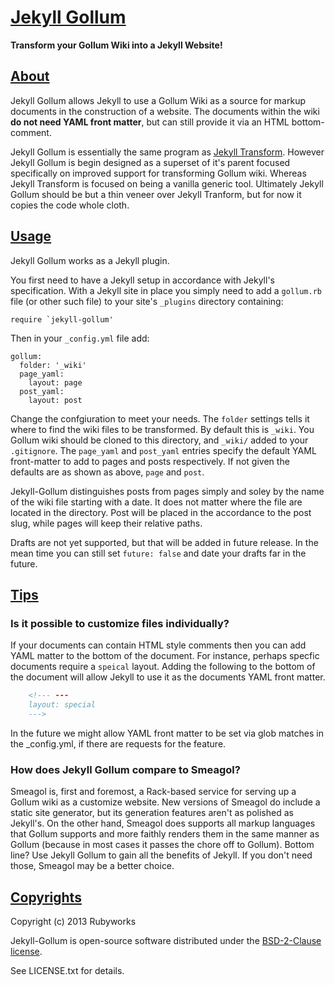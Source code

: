 # [Jekyll Gollum](http://rubyworks.github.com/jekyll-gollum)

**Transform your Gollum Wiki into a Jekyll Website!**

## [About](#about)

Jekyll Gollum allows Jekyll to use a Gollum Wiki as a source for markup
documents in the construction of a website. The documents within the
wiki **do not need YAML front matter**, but can still provide it via
an HTML bottom-comment.

Jekyll Gollum is essentially the same program as [Jekyll Transform](http://github.com/rubyworks/jekyll-transform).
However Jekyll Gollum is begin designed as a superset of it's parent
focused specifically on improved support for transforming Gollum wiki.
Whereas Jekyll Transform is focused on being a vanilla generic tool. 
Ultimately Jekyll Gollum should be but a thin veneer over Jekyll Tranform,
but for now it copies the code whole cloth.


## [Usage](#usage)

Jekyll Gollum works as a Jekyll plugin.

You first need to have a Jekyll setup in accordance with Jekyll's specification.
With a Jekyll site in place you simply need to add a `gollum.rb` file (or other
such file) to your site's `_plugins` directory containing:

    require `jekyll-gollum'

Then in your `_config.yml` file add:

    gollum:
      folder: '_wiki'
      page_yaml:
        layout: page
      post_yaml:
        layout: post

Change the confgiuration to meet your needs. The `folder` settings
tells it where to find the wiki files to be transformed. By default this
is `_wiki`. You Gollum wiki should be cloned to this directory, and
`_wiki/` added to your `.gitignore`. The `page_yaml` and `post_yaml`
entries specify the default YAML front-matter to add to pages and
posts respectively. If not given the defaults are as shown as above,
`page` and `post`.

Jekyll-Gollum distinguishes posts from pages simply and soley by the
name of the wiki file starting with a date. It does not matter where the
file are located in the directory. Post will be placed in the accordance
to the post slug, while pages will keep their relative paths.

Drafts are not yet supported, but that will be added in future release.
In the mean time you can still set `future: false` and date your drafts
far in the future.


## [Tips](#tips)

### Is it possible to customize files individually?

If your documents can contain HTML style comments then you can add YAML
matter to the bottom of the document. For instance, perhaps specfic
documents require a `speical` layout. Adding the following to the bottom
of the document will allow Jekyll to use it as the documents YAML front
matter.

```html
    <!--- ---
    layout: special
    --->
```

In the future we might allow YAML front matter to be set via glob matches
in the _config.yml, if there are requests for the feature.

### How does Jekyll Gollum compare to Smeagol?

Smeagol is, first and foremost, a Rack-based service for serving up a Gollum
wiki as a customize website. New versions of Smeagol do include a static
site generator, but its generation features aren't as polished as
Jekyll's. On the other hand, Smeagol does supports all markup languages
that Gollum supports and more faithly renders them in the same manner as
Gollum (because in most cases it passes the chore off to Gollum).
Bottom line? Use Jekyll Gollum to gain all the benefits of Jekyll. If you
don't need those, Smeagol may be a better choice.

## [Copyrights](#copyrights)

Copyright (c) 2013 Rubyworks

Jekyll-Gollum is open-source software distributed under the [BSD-2-Clause license](LICENSE.txt).

See LICENSE.txt for details.

